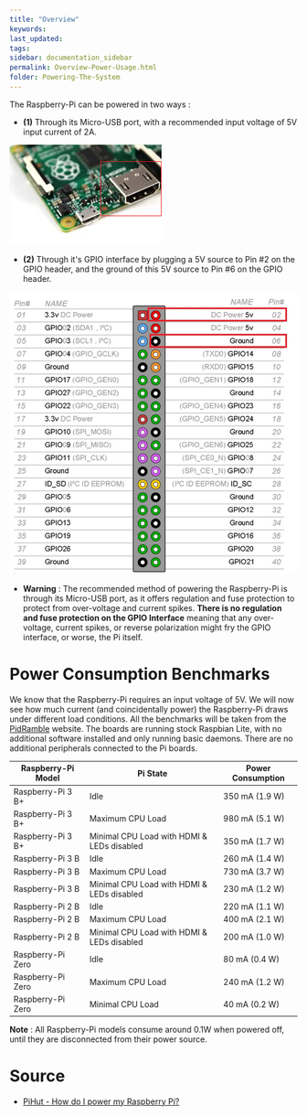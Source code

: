 ```yaml
---
title: "Overview"
keywords: 
last_updated: 
tags: 
sidebar: documentation_sidebar
permalink: Overview-Power-Usage.html
folder: Powering-The-System
---
```


The Raspberry-Pi can be powered in two ways :  

- **(1)** Through its Micro-USB port, with a recommended input voltage of 5V input current of 2A.

![Micro-USB Power](../../images/Pi-Micro-USB.PNG)

- **(2)** Through it's GPIO interface by plugging a 5V source to Pin #2 on the GPIO header, and the ground of this 5V source to Pin #6 on the GPIO header.

![GPIO Power](../../images/Diagram-Powering-The-Pi-Through-GPIO.PNG)

- **Warning** : The recommended method of powering the Raspberry-Pi is through its Micro-USB port, as it offers regulation and fuse protection to protect from over-voltage and current spikes. **There is no regulation and fuse protection on the GPIO Interface** meaning that any over-voltage, current spikes, or reverse polarization might fry the GPIO interface, or worse, the Pi itself.

  

# Power Consumption Benchmarks

We know that the Raspberry-Pi requires an input voltage of 5V. We will now see how much current (and coincidentally power) the Raspberry-Pi draws under different load conditions. All the benchmarks will be taken from the [PidRamble](https://www.pidramble.com/wiki/benchmarks/power-consumption) website. The boards are running stock Raspbian Lite, with no additional software installed and only running basic daemons. There are no additional peripherals connected to the Pi boards.

| Raspberry-Pi Model | Pi State | Power Consumption |
| ---------------------------- | ----------------| -------------|
| Raspberry-Pi 3 B+ | Idle | 350 mA (1.9 W) |
| Raspberry-Pi 3 B+ | Maximum CPU Load | 980 mA (5.1 W) |
| Raspberry-Pi 3 B+ | Minimal CPU Load with HDMI & LEDs disabled | 350 mA (1.7 W) |
| Raspberry-Pi 3 B | Idle | 260 mA (1.4 W) |
| Raspberry-Pi 3 B | Maximum CPU Load | 730 mA (3.7 W) |
| Raspberry-Pi 3 B | Minimal CPU Load with HDMI & LEDs disabled | 230 mA (1.2 W) |
| Raspberry-Pi 2 B | Idle | 220 mA (1.1 W) |
| Raspberry-Pi 2 B | Maximum CPU Load | 400 mA (2.1 W) |
| Raspberry-Pi 2 B | Minimal CPU Load with HDMI & LEDs disabled | 200 mA (1.0 W) |
| Raspberry-Pi Zero | Idle |  80 mA (0.4 W) |
| Raspberry-Pi Zero | Maximum CPU Load | 240 mA (1.2 W) |
| Raspberry-Pi Zero | Minimal CPU Load | 40 mA (0.2 W) |

**Note** : All Raspberry-Pi models consume around 0.1W when powered off, until they are disconnected from their power source.

# Source

- [PiHut - How do I power my Raspberry Pi?](https://thepihut.com/blogs/raspberry-pi-tutorials/how-do-i-power-my-raspberry-pi)